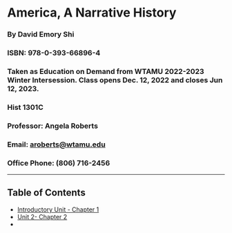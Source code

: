 # America, A Narrative History 
### By David Emory Shi
### ISBN: 978-0-393-66896-4
### Taken as Education on Demand from WTAMU 2022-2023 Winter Intersession. Class opens Dec. 12, 2022 and closes Jun 12, 2023.
### Hist 1301C
### Professor: Angela Roberts
### Email: aroberts@wtamu.edu
### Office Phone: (806) 716-2456
---


## Table of Contents

- [Introductory Unit - Chapter 1](Unit_1.md)
- [Unit 2- Chapter 2](Unit_2.md)
- 